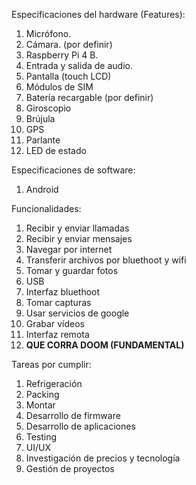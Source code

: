 Especificaciones del hardware (Features):
1. Micrófono.
2. Cámara. (por definir)
3. Raspberry Pi 4 B.
4. Entrada y salida de audio.
5. Pantalla (touch LCD)
6. Módulos de SIM
7. Batería recargable (por definir)
8. Giroscopio
9. Brújula
10. GPS
11. Parlante
12. LED de estado

Especificaciones de software:
1. Android

Funcionalidades:
1. Recibir y enviar llamadas
2. Recibir y enviar mensajes
3. Navegar por internet
4. Transferir archivos por bluethoot y wifi
5. Tomar y guardar fotos
6. USB
7. Interfaz bluethoot
8. Tomar capturas
9. Usar servicios de google
10. Grabar vídeos
11. Interfaz remota
12. **QUE CORRA DOOM (FUNDAMENTAL)**

Tareas por cumplir:
1. Refrigeración
2. Packing
3. Montar
4. Desarrollo de firmware
5. Desarrollo de aplicaciones
6. Testing
7. UI/UX
8. Investigación de precios y tecnología
9. Gestión de proyectos

